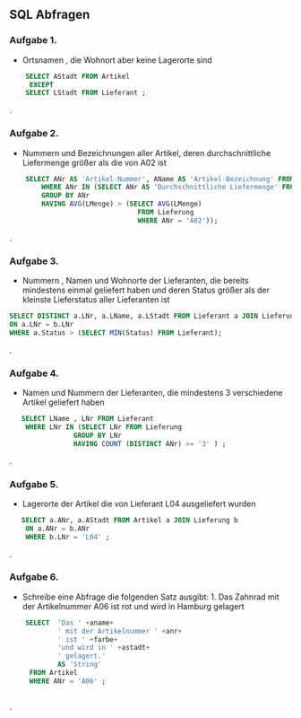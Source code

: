 ## SQL Abfragen

### Aufgabe 1.

- Ortsnamen , die Wohnort aber keine Lagerorte sind

```sql
	SELECT AStadt FROM Artikel
	 EXCEPT
	SELECT LStadt FROM Lieferant ;
```
.

### Aufgabe 2.

- Nummern und Bezeichnungen aller Artikel, deren durchschnittliche Liefermenge größer als die von A02 ist

```sql
	SELECT ANr AS 'Artikel-Nummer', AName AS 'Artikel-Bezeichnung' FROM Artikel
		WHERE ANr IN (SELECT ANr AS 'Durchschnittliche Liefermenge' FROM Lieferung
		GROUP BY ANr 
		HAVING AVG(LMenge) > (SELECT AVG(LMenge)
								FROM Lieferung
								WHERE ANr = 'A02'));
```
.

### Aufgabe 3.

- Nummern , Namen und Wohnorte der Lieferanten, die bereits mindestens einmal geliefert haben und deren Status größer als der kleinste Lieferstatus aller Lieferanten ist 

```sql
SELECT DISTINCT a.LNr, a.LName, a.LStadt FROM Lieferant a JOIN Lieferung b 
ON a.LNr = b.LNr 
WHERE a.Status > (SELECT MIN(Status) FROM Lieferant);
```
.

### Aufgabe 4.

- Namen und Nummern der Lieferanten, die mindestens 3 verschiedene Artikel geliefert haben

```sql
   SELECT LName , LNr FROM Lieferant
	WHERE LNr IN (SELECT LNr FROM Lieferung
				GROUP BY LNr
				HAVING COUNT (DISTINCT ANr) >= '3' ) ;
```
.

### Aufgabe 5.

- Lagerorte der Artikel die von Lieferant L04 ausgeliefert wurden

```sql
   SELECT a.ANr, a.AStadt FROM Artikel a JOIN Lieferung b 
	ON a.ANr = b.ANr 
	WHERE b.LNr = 'L04' ;
```
.

### Aufgabe 6.

- Schreibe eine Abfrage die folgenden Satz ausgibt: 
		1. Das Zahnrad mit der Artikelnummer A06 ist rot und wird in Hamburg gelagert

```sql
	SELECT  'Das ' +aname+ 
			' mit der Artikelnummer ' +anr+
			' ist ' +farbe+
			'und wird in ' +astadt+
			' gelagert.'
			AS 'String'
	 FROM Artikel
	 WHERE ANr = 'A06' ;
	
```
.
